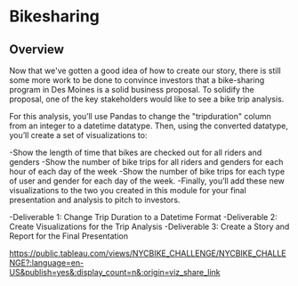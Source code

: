 # Bikesharing

## Overview
Now that we've gotten a good idea of how to create our story, there is still some more work to be done to convince investors that a bike-sharing program in Des Moines is a solid business proposal. To solidify the proposal, one of the key stakeholders would like to see a bike trip analysis.

For this analysis, you’ll use Pandas to change the "tripduration" column from an integer to a datetime datatype. Then, using the converted datatype, you’ll create a set of visualizations to:

-Show the length of time that bikes are checked out for all riders and genders
-Show the number of bike trips for all riders and genders for each hour of each day of the week
-Show the number of bike trips for each type of user and gender for each day of the week.
-Finally, you’ll add these new visualizations to the two you created in this module for your final presentation and analysis to pitch to investors.

-Deliverable 1: Change Trip Duration to a Datetime Format
-Deliverable 2: Create Visualizations for the Trip Analysis
-Deliverable 3: Create a Story and Report for the Final Presentation




https://public.tableau.com/views/NYCBIKE_CHALLENGE/NYCBIKE_CHALLENGE?:language=en-US&publish=yes&:display_count=n&:origin=viz_share_link
